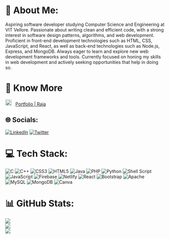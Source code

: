 # 💫 About Me:
Aspiring software developer studying Computer Science and Engineering at VIT Vellore. Passionate about writing clean and efficient code, with a strong interest in software design patterns, algorithms, and web development. Proficient in front-end development technologies such as HTML, CSS, JavaScript, and React, as well as back-end technologies such as Node.js, Express, and MongoDB. Always eager to learn and explore new web development frameworks and tools. Currently focused on honing my skills in web development and actively seeking opportunities that help in doing so. 

# 👤 Know More 
<img src="https://react-portfolio-six-wheat.vercel.app/static/media/R-Logo.2cf994c058019947b7f8.png" width=20px margin=10> &nbsp;&nbsp;<a href="react-portfolio-six-wheat.vercel.app">Portfolio | Raja</a>


## 🌐 Socials:
[![LinkedIn](https://img.shields.io/badge/LinkedIn-%230077B5.svg?logo=linkedin&logoColor=white)](https://linkedin.com/in/raja-aravindha-594686196) [![Twitter](https://img.shields.io/badge/Twitter-%231DA1F2.svg?logo=Twitter&logoColor=white)](https://twitter.com/Rajawastaken) 

# 💻 Tech Stack:
![C](https://img.shields.io/badge/c-%2300599C.svg?style=flat&logo=c&logoColor=white) ![C++](https://img.shields.io/badge/c++-%2300599C.svg?style=flat&logo=c%2B%2B&logoColor=white) ![CSS3](https://img.shields.io/badge/css3-%231572B6.svg?style=flat&logo=css3&logoColor=white) ![HTML5](https://img.shields.io/badge/html5-%23E34F26.svg?style=flat&logo=html5&logoColor=white) ![Java](https://img.shields.io/badge/java-%23ED8B00.svg?style=flat&logo=java&logoColor=white) ![PHP](https://img.shields.io/badge/php-%23777BB4.svg?style=flat&logo=php&logoColor=white) ![Python](https://img.shields.io/badge/python-3670A0?style=flat&logo=python&logoColor=ffdd54) ![Shell Script](https://img.shields.io/badge/shell_script-%23121011.svg?style=flat&logo=gnu-bash&logoColor=white) ![JavaScript](https://img.shields.io/badge/javascript-%23323330.svg?style=flat&logo=javascript&logoColor=%23F7DF1E) ![Firebase](https://img.shields.io/badge/firebase-%23039BE5.svg?style=flat&logo=firebase) ![Netlify](https://img.shields.io/badge/netlify-%23000000.svg?style=flat&logo=netlify&logoColor=#00C7B7) ![React](https://img.shields.io/badge/react-%2320232a.svg?style=flat&logo=react&logoColor=%2361DAFB) ![Bootstrap](https://img.shields.io/badge/bootstrap-%23563D7C.svg?style=flat&logo=bootstrap&logoColor=white) ![Apache](https://img.shields.io/badge/apache-%23D42029.svg?style=flat&logo=apache&logoColor=white) ![MySQL](https://img.shields.io/badge/mysql-%2300f.svg?style=flat&logo=mysql&logoColor=white) ![MongoDB](https://img.shields.io/badge/MongoDB-%234ea94b.svg?style=flat&logo=mongodb&logoColor=white) ![Canva](https://img.shields.io/badge/Canva-%2300C4CC.svg?style=flat&logo=Canva&logoColor=white)
# 📊 GitHub Stats:
![](https://github-readme-stats.vercel.app/api?username=Raja-09&theme=tokyonight&hide_border=true&include_all_commits=false&count_private=false)<br/>
![](https://github-readme-streak-stats.herokuapp.com/?user=Raja-09&theme=tokyonight&hide_border=true)<br/>
![](https://github-readme-stats.vercel.app/api/top-langs/?username=Raja-09&theme=tokyonight&hide_border=true&include_all_commits=false&count_private=false&layout=compact)

<!-- Proudly created with GPRM ( https://gprm.itsvg.in ) -->
